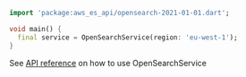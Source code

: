 ```dart
import 'package:aws_es_api/opensearch-2021-01-01.dart';

void main() {
  final service = OpenSearchService(region: 'eu-west-1');
}
```

See [API reference](https://pub.dev/documentation/aws_es_api/latest/opensearch-2021-01-01/OpenSearchService-class.html) on how to use OpenSearchService

